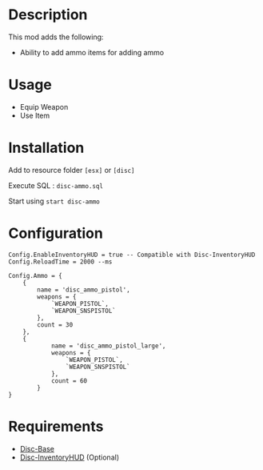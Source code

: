 # Description

This mod adds the following:

- Ability to add ammo items for adding ammo

# Usage

- Equip Weapon
- Use Item

# Installation
Add to resource folder `[esx]` or `[disc]`

Execute SQL : `disc-ammo.sql`

Start using `start disc-ammo`

# Configuration
```
Config.EnableInventoryHUD = true -- Compatible with Disc-InventoryHUD
Config.ReloadTime = 2000 --ms

Config.Ammo = {
    {
        name = 'disc_ammo_pistol',
        weapons = {
            `WEAPON_PISTOL`,
            `WEAPON_SNSPISTOL`
        },
        count = 30
    },
    {
            name = 'disc_ammo_pistol_large',
            weapons = {
                `WEAPON_PISTOL`,
                `WEAPON_SNSPISTOL`
            },
            count = 60
        }
}
```


# Requirements

- [Disc-Base](https://github.com/DiscworldZA/gta-resources/tree/master/disc-base)
- [Disc-InventoryHUD](https://github.com/DiscworldZA/gta-resources/tree/master/disc-inventoryhud) (Optional)